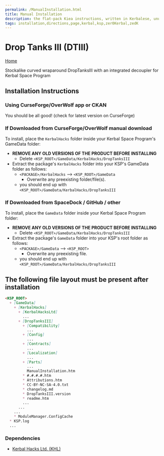 ```yaml
---
permalink: /ManualInstallation.html
title: Manual Installation
description: the flat-pack Kiea instructions, written in Kerbalese, unusally present
tags: installation,directions,page,kerbal,ksp,zer0Kerbal,zedK
---
```

<!-- ManualInstallation.md v1.1.8.1
Drop Tanks III (DTIII)
created: 01 Oct 2019
updated: 29 Jul 2022 -->

<!-- based upon work by Lisias -->

# Drop Tanks III (DTIII)

[Home](./index.md)

Stockalike curved wraparound DropTanksIII with an integrated decoupler for Kerbal Space Program

## Installation Instructions

### Using CurseForge/OverWolf app or CKAN

You should be all good! (check for latest version on CurseForge)

### If Downloaded from CurseForge/OverWolf manual download

To install, place the `KerbalHacks` folder inside your Kerbal Space Program's GameData folder:

* **REMOVE ANY OLD VERSIONS OF THE PRODUCT BEFORE INSTALLING**
  * Delete `<KSP_ROOT>/GameData/KerbalHacks/DropTanksIII`
* Extract the package's `KerbalHacks` folder into your KSP's GameData folder as follows:
  * `<PACKAGE>/KerbalHacks` --> `<KSP_ROOT>/GameData`
    * Overwrite any preexisting folder/file(s).
  * you should end up with `<KSP_ROOT>/GameData/KerbalHacks/DropTanksIII`

### If Downloaded from SpaceDock / GitHub / other

To install, place the `GameData` folder inside your Kerbal Space Program folder:

* **REMOVE ANY OLD VERSIONS OF THE PRODUCT BEFORE INSTALLING**
  * Delete `<KSP_ROOT>/GameData/KerbalHacks/DropTanksIII`
* Extract the package's `GameData` folder into your KSP's root folder as follows:
  * `<PACKAGE>/GameData` --> `<KSP_ROOT>`
    * Overwrite any preexisting file.
  * you should end up with `<KSP_ROOT>/GameData/KerbalHacks/DropTanksIII`

## The following file layout must be present after installation

```markdown
<KSP_ROOT>
  + [GameData]
    + [KerbalHacks]
      + [KerbalHacksLtd]
        ...
      + [DropTanksIII]
        + [Compatibility]
          ...
        + [Config]
          ...
        + [Contracts]
          ...
        + [Localization]
          ...
        + [Parts]
          ...
          ManualInstallation.htm
        * #.#.#.#.htm
        * Attributions.htm
        * CC-BY-NC-SA-4.0.txt
        * changelog.md
        * DropTanksIII.version
        * readme.htm
        ...
      ...
    ...
    * ModuleManager.ConfigCache
  * KSP.log
  ...
```

### Dependencies

* [Kerbal Hacks Ltd. (KHL)][KHL]

[KHL]: https://forum.kerbalspaceprogram.com/index.php?/topic/191424-*/ "Kerbal Hacks Ltd. (KH/L)"